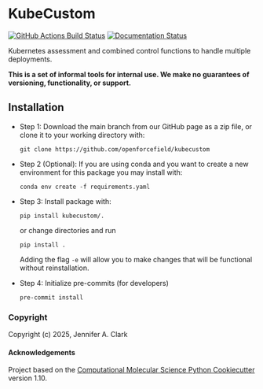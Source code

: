 KubeCustom
==============================
[//]: # (Badges)
[![GitHub Actions Build Status](https://github.com/openforcefield/kubecustom/workflows/CI/badge.svg)](https://github.com/openforcefield/kubecustom/actions?query=workflow%3ACI)
[![Documentation Status](https://readthedocs.org/projects/kubecustom/badge/?version=latest)](https://kubecustom.readthedocs.io/en/latest/?badge=latest)
<!--
[![codecov](https://codecov.io/gh/openforcefield/kubecustom/branch/main/graph/badge.svg)](https://codecov.io/gh/openforcefield/kubecustom/branch/main)
-->

Kubernetes assessment  and combined control functions to handle multiple deployments.

**This is a set of informal tools for internal use. We make no guarantees of versioning, functionality, or support.**

## Installation

* Step 1: Download the main branch from our GitHub page as a zip file, or clone it to your working directory with:

    ``git clone https://github.com/openforcefield/kubecustom``

* Step 2 (Optional): If you are using conda and you want to create a new environment for this package you may install with:

    ``conda env create -f requirements.yaml``

* Step 3: Install package with:

    ``pip install kubecustom/.``

    or change directories and run

    ``pip install .``

    Adding the flag ``-e`` will allow you to make changes that will be functional without reinstallation.

* Step 4: Initialize pre-commits (for developers)

    ``pre-commit install``

### Copyright

Copyright (c) 2025, Jennifer A. Clark


#### Acknowledgements

Project based on the
[Computational Molecular Science Python Cookiecutter](https://github.com/molssi/cookiecutter-cms) version 1.10.
